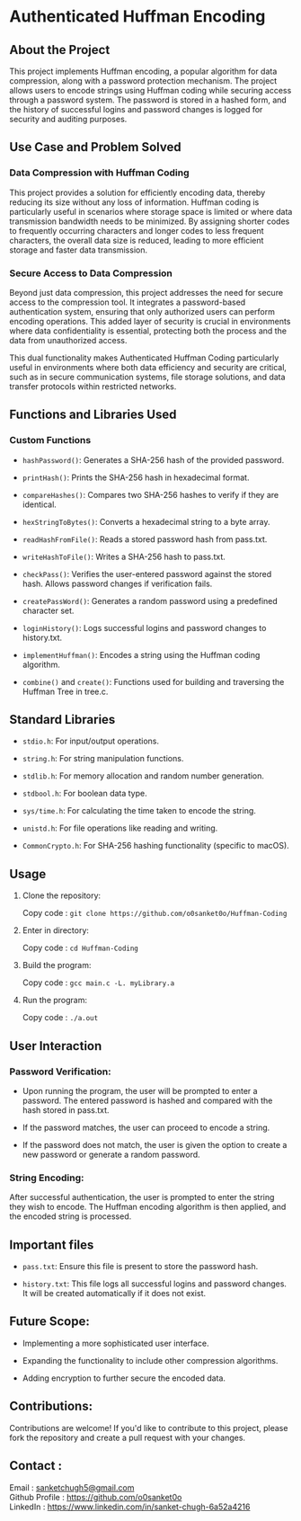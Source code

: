 # Authenticated Huffman Encoding

## About the Project

This project implements Huffman encoding, a popular algorithm for data compression, along with a password protection mechanism. The project allows users to encode strings using Huffman coding while securing access through a password system. The password is stored in a hashed form, and the history of successful logins and password changes is logged for security and auditing purposes.

## Use Case and Problem Solved

### Data Compression with Huffman Coding <br/>

This project provides a solution for efficiently encoding data, thereby reducing its size without any loss of information. Huffman coding is particularly useful in scenarios where storage space is limited or where data transmission bandwidth needs to be minimized. By assigning shorter codes to frequently occurring characters and longer codes to less frequent characters, the overall data size is reduced, leading to more efficient storage and faster data transmission.

### Secure Access to Data Compression <br/>

Beyond just data compression, this project addresses the need for secure access to the compression tool. It integrates a password-based authentication system, ensuring that only authorized users can perform encoding operations. This added layer of security is crucial in environments where data confidentiality is essential, protecting both the process and the data from unauthorized access.

This dual functionality makes Authenticated Huffman Coding particularly useful in environments where both data efficiency and security are critical, such as in secure communication systems, file storage solutions, and data transfer protocols within restricted networks.

## Functions and Libraries Used

### Custom Functions

* ```hashPassword()```: Generates a SHA-256 hash of the provided password.<br/>

* ```printHash()```: Prints the SHA-256 hash in hexadecimal format.<br/>

* ```compareHashes()```: Compares two SHA-256 hashes to verify if they are identical.<br/>

* ```hexStringToBytes()```: Converts a hexadecimal string to a byte array.<br/>

* ```readHashFromFile()```: Reads a stored password hash from pass.txt.<br/>

* ```writeHashToFile()```: Writes a SHA-256 hash to pass.txt.<br/>

* ```checkPass()```: Verifies the user-entered password against the stored hash. Allows password changes if verification fails.<br/>

* ```createPassWord()```: Generates a random password using a predefined character set.<br/>

* ```loginHistory()```: Logs successful logins and password changes to history.txt.<br/>

* ```implementHuffman()```: Encodes a string using the Huffman coding algorithm.<br/>

* ```combine()``` and ```create()```: Functions used for building and traversing the Huffman Tree in tree.c.<br/>

## Standard Libraries

* ```stdio.h```: For input/output operations. <br/>

* ```string.h```: For string manipulation functions. <br/>

* ```stdlib.h```: For memory allocation and random number generation. <br/>

* ```stdbool.h```: For boolean data type. <br/>
  
* ```sys/time.h```: For calculating the time taken to encode the string. <br/>

* ```unistd.h```: For file operations like reading and writing. <br/>
  
* ```CommonCrypto.h```: For SHA-256 hashing functionality (specific to macOS). <br/>

## Usage
1. Clone the repository: <br/>

   Copy code : ```git clone https://github.com/o0sanket0o/Huffman-Coding```
   
2. Enter in directory: <br/>

   Copy code : ```cd Huffman-Coding```

3. Build the program: <br/>

   Copy code : ```gcc main.c -L. myLibrary.a```

4. Run the program: <br/>

    Copy code : ```./a.out```

## User Interaction

### Password Verification: <br/>

* Upon running the program, the user will be prompted to enter a password. The entered password is hashed and compared with the hash stored in pass.txt.

* If the password matches, the user can proceed to encode a string.

* If the password does not match, the user is given the option to create a new password or generate a random password.


### String Encoding: <br/> 

After successful authentication, the user is prompted to enter the string they wish to encode. The Huffman encoding algorithm is then applied, and the encoded string is processed.

## Important files

* ```pass.txt```: Ensure this file is present to store the password hash. <br/>

* ```history.txt```: This file logs all successful logins and password changes. It will be created automatically if it does not exist.


## Future Scope:
* Implementing a more sophisticated user interface. <br/>

* Expanding the functionality to include other compression algorithms. <br/>

* Adding encryption to further secure the encoded data. <br/>

## Contributions:
Contributions are welcome! If you'd like to contribute to this project, please fork the repository and create a pull request with your changes.

## Contact : 
Email : sanketchugh5@gmail.com  <br/>
Github Profile : https://github.com/o0sanket0o <br/>
LinkedIn : https://www.linkedin.com/in/sanket-chugh-6a52a4216
